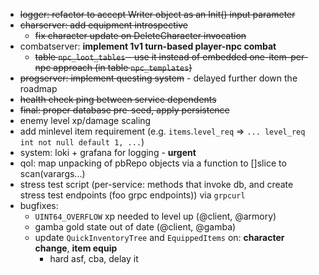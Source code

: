 - ~~logger: refactor to accept Writer object as an Init() input parameter~~
- ~~charserver: add equipment introspective~~
  - ~~fix character update on DeleteCharacter invocation~~
- combatserver: **implement 1v1 turn-based player-npc combat**
  - ~~table `npc_loot_tables` - use it instead of embedded one-item-per-npc approach (in table `npc_templates`)~~
- ~~progserver: implement questing system~~ - delayed further down the roadmap
- ~~health check ping between service dependents~~
- ~~final: proper database pre-seed, apply persistence~~
- enemy level xp/damage scaling
- add minlevel item requirement (e.g. `items`.`level_req` => `... level_req int not null default 1, ...`)
- system: loki + grafana for logging - **urgent**
- qol: map unpacking of pbRepo objects via a function to []slice to scan(varargs...)
- stress test script (per-service: methods that invoke db, and create stress test endpoints (foo grpc endpoints)) via `grpcurl`
- bugfixes: 
  - `UINT64_OVERFLOW` xp needed to level up (@client, @armory)
  - gamba gold state out of date (@client, @gamba)
  - update `QuickInventoryTree` and `EquippedItems` on: **character change**, **item equip**  
    - hard asf, cba, delay it